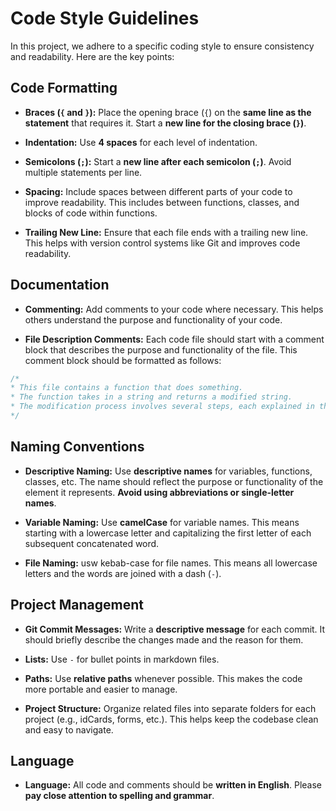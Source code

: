 # Code Style Guidelines

In this project, we adhere to a specific coding style to ensure consistency and readability. Here are the key points:

## Code Formatting

- **Braces (`{` and `}`):** Place the opening brace (`{`) on the **same line as the statement** that requires it. Start a **new line for the closing brace (`}`)**.

- **Indentation:** Use **4 spaces** for each level of indentation.

- **Semicolons (`;`):** Start a **new line after each semicolon (`;`)**. Avoid multiple statements per line.
 
- **Spacing:** Include spaces between different parts of your code to improve readability. This includes between functions, classes, and blocks of code within functions.

- **Trailing New Line:** Ensure that each file ends with a trailing new line. This helps with version control systems like Git and improves code readability.

## Documentation

- **Commenting:** Add comments to your code where necessary. This helps others understand the purpose and functionality of your code.

- **File Description Comments:** Each code file should start with a comment block that describes the purpose and functionality of the file. This comment block should be formatted as follows:
```javascript
/*
* This file contains a function that does something.
* The function takes in a string and returns a modified string.
* The modification process involves several steps, each explained in the function.
*/
```

## Naming Conventions

- **Descriptive Naming:** Use **descriptive names** for variables, functions, classes, etc. The name should reflect the purpose or functionality of the element it represents. **Avoid using abbreviations or single-letter names**.

- **Variable Naming:** Use **camelCase** for variable names. This means starting with a lowercase letter and capitalizing the first letter of each subsequent concatenated word.

- **File Naming:** usw kebab-case for file names. This means all lowercase letters and the words are joined with a dash (`-`).

## Project Management

- **Git Commit Messages:** Write a **descriptive message** for each commit. It should briefly describe the changes made and the reason for them.

- **Lists:** Use `-` for bullet points in markdown files.

- **Paths:** Use **relative paths** whenever possible. This makes the code more portable and easier to manage.

- **Project Structure:** Organize related files into separate folders for each project (e.g., idCards, forms, etc.). This helps keep the codebase clean and easy to navigate.

## Language

- **Language:** All code and comments should be **written in English**. Please **pay close attention to spelling and grammar**.
